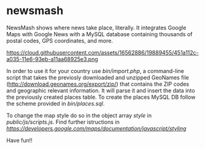 # newsmash
NewsMash shows where news take place, literally.
It integrates Google Maps with Google News with a MySQL database containing thousands of postal codes, GPS coordinates, and more.

https://cloud.githubusercontent.com/assets/16562886/19889455/451a112c-a035-11e6-93eb-a11aa68925e3.png

In order to use it for your country use <i>bin/import.php</i>, a command-line script that takes the previosly downloaded and unzipped GeoNames file (http://download.geonames.org/export/zip/) that contains the ZIP codes and geographic relevant information.
It will parse it and insert the data into the previously created places table. To create the places MySQL DB follow the scheme provided in <i>bin/places.sql</i>.

To change the map style do so in the object array <i>style</i> in <i>public/js/scripts.js</i>.
Find further istructions in <i>https://developers.google.com/maps/documentation/javascript/styling</i>

Have fun!!
